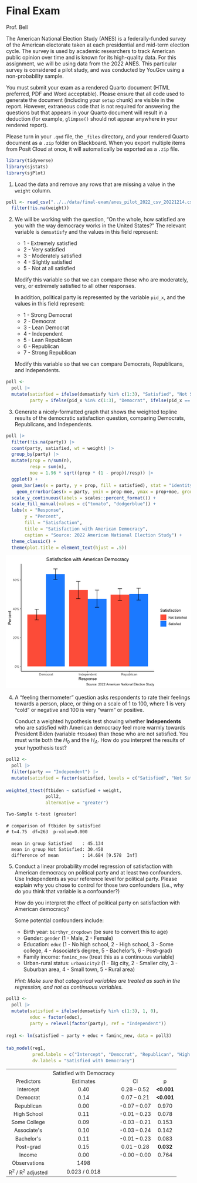 # Final Exam
Prof. Bell

The American National Election Study (ANES) is a federally-funded survey
of the American electorate taken at each presidential and mid-term
election cycle. The survey is used by academic researchers to track
American public opinion over time and is known for its high-quality
data. For this assignment, we will be using data from the 2022 ANES.
This particular survey is considered a pilot study, and was conducted by
YouGov using a non-probability sample.

You must submit your exam as a rendered Quarto document (HTML preferred,
PDF and Word acceptable). Please ensure that all code used to generate
the document (including your `setup` chunk) are visible in the report.
However, extraneous code that is not required for answering the
questions but that appears in your Quarto document will result in a
deduction (for example, `glimpse()` should not appear anywhere in your
rendered report).

Please turn in your `.qmd` file, the `_files` directory, and your
rendered Quarto document as a `.zip` folder on Blackboard. When you
export multiple items from Posit Cloud at once, it will automatically be
exported as a `.zip` file.

``` r
library(tidyverse)
library(sjstats)
library(sjPlot)
```

1.  Load the data and remove any rows that are missing a value in the
    `weight` column.

``` r
poll <- read_csv("../../data/final-exam/anes_pilot_2022_csv_20221214.csv") |>
  filter(!is.na(weight))
```

2.  We will be working with the question, “On the whole, how satisfied
    are you with the way democracy works in the United States?” The
    relevant variable is `demsatisfy` and the values in this field
    represent:

    - 1 - Extremely satisfied
    - 2 - Very satisfied
    - 3 - Moderately satisfied
    - 4 - Slightly satisfied
    - 5 - Not at all satisfied

    Modify this variable so that we can compare those who are
    moderately, very, or extremely satisfied to all other responses.

    In addition, political party is represented by the variable `pid_x`,
    and the values in this field represent:

    - 1 - Strong Democrat
    - 2 - Democrat
    - 3 - Lean Democrat
    - 4 - Independent
    - 5 - Lean Republican
    - 6 - Republican
    - 7 - Strong Republican

    Modify this variable so that we can compare Democrats, Republicans,
    and Independents.

``` r
poll <-
  poll |>
  mutate(satisfied = ifelse(demsatisfy %in% c(1:3), "Satisfied", "Not Satisfied"),
         party = ifelse(pid_x %in% c(1:3), "Democrat", ifelse(pid_x == 4, "Independent", "Republican")))
```

3.  Generate a nicely-formatted graph that shows the weighted topline
    results of the democratic satisfaction question, comparing
    Democrats, Republicans, and Independents.

``` r
poll |>
  filter(!is.na(party)) |>
  count(party, satisfied, wt = weight) |>
  group_by(party) |>
  mutate(prop = n/sum(n),
         resp = sum(n),
         moe = 1.96 * sqrt((prop * (1 - prop))/resp)) |>
  ggplot() +
  geom_bar(aes(x = party, y = prop, fill = satisfied), stat = "identity", position = "dodge") +
    geom_errorbar(aes(x = party, ymin = prop-moe, ymax = prop+moe, group = satisfied), position = position_dodge(.9), width = .2) +
  scale_y_continuous(labels = scales::percent_format()) +
  scale_fill_manual(values = c("tomato", "dodgerblue")) +
  labs(x = "Response",
       y = "Percent",
       fill = "Satisfaction",
       title = "Satisfaction with American Democracy",
       caption = "Source: 2022 American National Election Study") +
  theme_classic() +
  theme(plot.title = element_text(hjust = .5))
```

![](final_exam_answerkey_files/figure-commonmark/topline-1.png)

4.  A “feeling thermometer” question asks respondents to rate their
    feelings towards a person, place, or thing on a scale of 1 to 100,
    where 1 is very “cold” or negative and 100 is very “warm” or
    positive.

    Conduct a weighted hypothesis test showing whether **Independents**
    who are satisfied with American democracy feel more warmly towards
    President Biden (variable `ftbiden`) than those who are not
    satisfied. You must write both the $H_0$ and the $H_A$. How do you
    interpret the results of your hypothesis test?

``` r
poll2 <-
  poll |>
  filter(party == "Independent") |>
  mutate(satisfied = factor(satisfied, levels = c("Satisfied", "Not Satisfied")))

weighted_ttest(ftbiden ~ satisfied + weight,
               poll2,
               alternative = "greater")
```


    Two-Sample t-test (greater)

    # comparison of ftbiden by satisfied
    # t=4.75  df=263  p-value=0.000

      mean in group Satisfied    : 45.134
      mean in group Not Satisfied: 30.450
      difference of mean         : 14.684 [9.578  Inf]

5.  Conduct a linear probability model regression of satisfaction with
    American democracy on political party and at least two confounders.
    Use Independents as your reference level for political party. Please
    explain why you chose to control for those two confounders (i.e.,
    why do you think that variable is a confounder?)

    How do you interpret the effect of political party on satisfaction
    with American democracy?

    Some potential confounders include:

    - Birth year: `birthyr_dropdown` (be sure to convert this to age)
    - Gender: `gender` (1 - Male, 2 - Female)
    - Education: `educ` (1 - No high school, 2 - High school, 3 - Some
      college, 4 - Associate’s degree, 5 - Bachelor’s, 6 - Post-grad)
    - Family income: `faminc_new` (treat this as a continuous variable)
    - Urban-rural status: `urbanicity2` (1 - Big city, 2 - Smaller city,
      3 - Suburban area, 4 - Small town, 5 - Rural area)

    *Hint: Make sure that categorical variables are treated as such in
    the regression, and not as continuous variables.*

``` r
poll3 <-
  poll |>
  mutate(satisfied = ifelse(demsatisfy %in% c(1:3), 1, 0),
         educ = factor(educ),
         party = relevel(factor(party), ref = "Independent"))

reg1 <- lm(satisfied ~ party + educ + faminc_new, data = poll3)

tab_model(reg1,
          pred.labels = c("Intercept", "Democrat", "Republican", "High School", "Some College", "Associate's", "Bachelor's", "Post-grad", "Income"),
          dv.labels = "Satisfied with Democracy")
```

|                                        |                          |              |             |
|:--------------------------------------:|:------------------------:|:------------:|:-----------:|
|                                        | Satisfied with Democracy |              |             |
|               Predictors               |        Estimates         |      CI      |      p      |
|               Intercept                |           0.40           | 0.28 – 0.52  | **\<0.001** |
|                Democrat                |           0.14           | 0.07 – 0.21  | **\<0.001** |
|               Republican               |           0.00           | -0.07 – 0.07 |    0.970    |
|              High School               |           0.11           | -0.01 – 0.23 |    0.078    |
|              Some College              |           0.09           | -0.03 – 0.21 |    0.153    |
|              Associate's               |           0.10           | -0.03 – 0.24 |    0.142    |
|               Bachelor's               |           0.11           | -0.01 – 0.23 |    0.083    |
|               Post-grad                |           0.15           | 0.01 – 0.28  |  **0.032**  |
|                 Income                 |           0.00           | -0.00 – 0.00 |    0.764    |
|              Observations              |           1498           |              |             |
| R<sup>2</sup> / R<sup>2</sup> adjusted |      0.023 / 0.018       |              |             |

